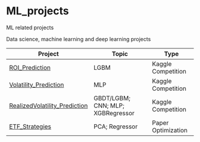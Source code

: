 # ML_projects
ML related projects

Data science, machine learning and deep learning projects

|Project|Topic|Type|
|-----|--------|-----|
| [ROI_Prediction](https://github.com/zoeBY2/ML_projects/tree/main/ROIPred_LightGBM/) | LGBM | Kaggle Competition
| [Volatility_Prediction](https://github.com/zoeBY2/ML_projects/tree/main/VolPred_MLP/) | MLP | Kaggle Competition
| [RealizedVolatility_Prediction](https://github.com/zoeBY2/ML_projects/tree/main/RealizedVolPred_MLP_LightGBM_GBR/) | GBDT/LGBM; CNN; MLP; XGBRegressor | Kaggle Competition 
| [ETF_Strategies](https://github.com/zoeBY2/ML_projects/tree/main/ETF_strategies/) | PCA; Regressor | Paper Optimization |
